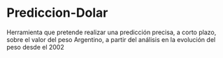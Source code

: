# Prediccion-Dolar
Herramienta que pretende realizar una predicción precisa, a corto plazo, sobre el valor del peso Argentino, a partir del análisis en la evolución del peso desde el 2002
